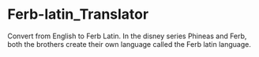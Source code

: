 # Ferb-latin_Translator
Convert from English to Ferb Latin.
In the disney series Phineas and Ferb, both the brothers create their own language called the Ferb latin language.
